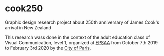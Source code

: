 # cook250
Graphic design research project about 250th anniversary
of James Cook's arrival in New Zealand

This research wass done in the context of the adult education
class of Visual Communication, level 1, organized at [EPSAA][]
from October 7th 2019 to February 3rd 2020
by the [City of Paris][CMA].

[EPSAA]: https://epsaa.fr/formation/cours-du-soir-pour-adultes
[CMA]: https://www.paris.fr/pages/cours-municipaux-d-adultes-205
